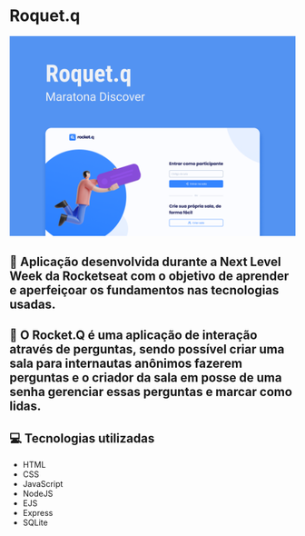 # Roquet.q

![Banner](https://github.com/GustavoMendes21/nlw-06-discover-roquetq/blob/main/public/images/Rocket_Q.png)

## 🚀 Aplicação desenvolvida durante a Next Level Week da Rocketseat com o objetivo de aprender e aperfeiçoar os fundamentos nas tecnologias usadas.

## 📌 O Rocket.Q é uma aplicação de interação através de perguntas, sendo possível criar uma sala para internautas anônimos fazerem perguntas e o criador da sala em posse de uma senha gerenciar essas perguntas e marcar como lidas.

## 💻 Tecnologias utilizadas 
* HTML
* CSS
* JavaScript
* NodeJS
* EJS
* Express
* SQLite
